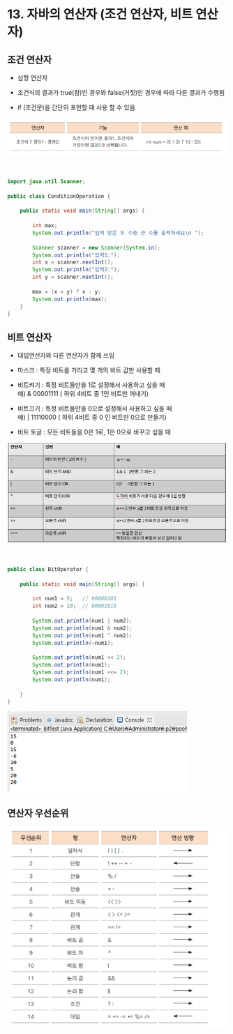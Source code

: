 # 13. 자바의 연산자 (조건 연산자, 비트 연산자)

## 조건 연산자

- 삼항 연산자

- 조건식의 결과가 true(참)인 경우와 false(거짓)인 경우에 따라 다른 결과가 수행됨 

- if (조건문)을 간단히 표현할 때 사용 할 수 있음


![conditionop](./image/conditionop.png)

```java


import java.util.Scanner;

public class ConditionOperation {

	public static void main(String[] args) {

		int max;
		System.out.println("입력 받은 두 수중 큰 수를 출력하세요\n ");
		
		Scanner scanner = new Scanner(System.in);
		System.out.println("입력1:");
		int x = scanner.nextInt();
		System.out.println("입력2:");
		int y = scanner.nextInt();
		
		max = (x > y) ? x : y;
		System.out.println(max);
	}
}
```


## 비트 연산자

- 대입연산자와 다른 연산자가 함께 쓰임

- 마스크 : 특정 비트를 가리고 몇 개의 비트 값만 사용할 때

- 비트켜기 : 특정 비트들만을 1로 설정해서 사용하고 싶을 때<br>
        예)  & 00001111 ( 하위 4비트 중 1인 비트만 꺼내기)

- 비트끄기 : 특정 비트들만을 0으로 설정해서 사용하고 싶을 때<br>
      예)  | 11110000 ( 하위 4비트 중 0 인 비트만 0으로 만들기)

- 비트 토글 :  모든 비트들을 0은 1로, 1은 0으로 바꾸고 싶을 때

![bit](./image/bit.PNG)

```java


public class BitOperator {

	public static void main(String[] args) {

		int num1 = 5;  	// 00000101
		int num2 = 10; 	// 00001010
				
		System.out.println(num1 | num2);
		System.out.println(num1 & num2);
		System.out.println(num1 ^ num2);
		System.out.println(~num1);
		
		System.out.println(num1 << 2);
		System.out.println(num1);
		System.out.println(num1 <<= 2);
		System.out.println(num1);
		
	}
}
```
![bita](./image/bita.PNG)

## 연산자 우선순위

![priority](./image/priority.png)


